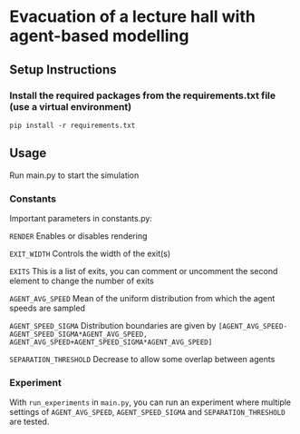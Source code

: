 # Evacuation of a lecture hall with agent-based modelling

## Setup Instructions

### Install the required packages from the requirements.txt file (use a virtual environment)
```
pip install -r requirements.txt
```

## Usage
Run main.py to start the simulation
### Constants
Important parameters in constants.py:

```RENDER```
Enables or disables rendering

```EXIT_WIDTH```
Controls the width of the exit(s)

```EXITS```
This is a list of exits, you can comment or uncomment the second element to change the number of exits

```AGENT_AVG_SPEED```
Mean of the uniform distribution from which the agent speeds are sampled

```AGENT_SPEED_SIGMA```
Distribution boundaries are given by
```[AGENT_AVG_SPEED-AGENT_SPEED_SIGMA*AGENT_AVG_SPEED, AGENT_AVG_SPEED+AGENT_SPEED_SIGMA*AGENT_AVG_SPEED]```

```SEPARATION_THRESHOLD```
Decrease to allow some overlap between agents

### Experiment

With ```run_experiments``` in ```main.py```, you can run an experiment where multiple settings of ```AGENT_AVG_SPEED```, ```AGENT_SPEED_SIGMA``` and ```SEPARATION_THRESHOLD``` are tested.




